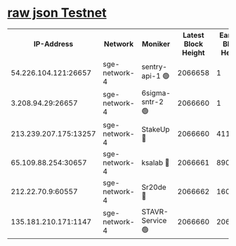 
[raw json Testnet](https://rpc-check.sget.stavr.tech/sget/rpc-sget-result.json)
=


<table><tr><th>IP-Address</th><th>Network</th><th>Moniker</th><th>Latest Block Height</th><th>Earliest Block Height</th><th>Catching Up</th><th>Tx Index</th><th>Voting Power</th><th>Scan Time</th></tr><tr><td>54.226.104.121:26657</td><td>sge-network-4</td><td>sentry-api-1 🟢</td><td>2066658</td><td>1</td><td>False</td><td>on</td><td>0</td><td>2024-03-18T16:21:40.924460159UTC</td></tr><tr><td>3.208.94.29:26657</td><td>sge-network-4</td><td>6sigma-sntr-2 🟢</td><td>2066660</td><td>1</td><td>False</td><td>on</td><td>0</td><td>2024-03-18T16:21:52.197549155UTC</td></tr><tr><td>213.239.207.175:13257</td><td>sge-network-4</td><td>StakeUp 🔴</td><td>2066660</td><td>411001</td><td>False</td><td>off</td><td>100</td><td>2024-03-18T16:21:49.266223435UTC</td></tr><tr><td>65.109.88.254:30657</td><td>sge-network-4</td><td>ksalab 🔴</td><td>2066661</td><td>890001</td><td>False</td><td>on</td><td>3389</td><td>2024-03-18T16:21:58.618896945UTC</td></tr><tr><td>212.22.70.9:60557</td><td>sge-network-4</td><td>Sr20de 🔴</td><td>2066662</td><td>1608978</td><td>False</td><td>on</td><td>133</td><td>2024-03-18T16:22:01.034914285UTC</td></tr><tr><td>135.181.210.171:1147</td><td>sge-network-4</td><td>STAVR-Service 🟢</td><td>2066660</td><td>2064001</td><td>False</td><td>on</td><td>0</td><td>2024-03-18T16:21:49.557642663UTC</td></tr></table>
